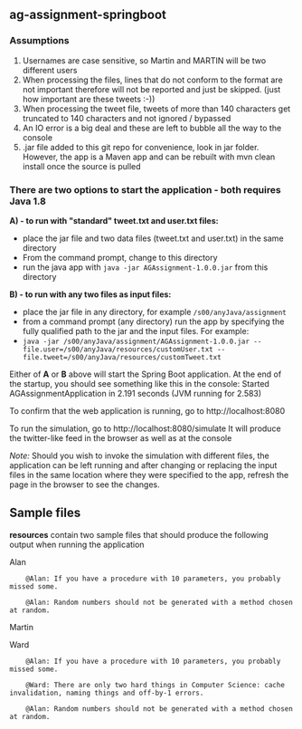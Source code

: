 ## ag-assignment-springboot

### Assumptions
1) Usernames are case sensitive, so Martin and MARTIN will be two different users
2) When processing the files, lines that do not conform to the format are not important therefore will not be reported and just be skipped. 
(just how important are these tweets :-))
3) When processing the tweet file, tweets of more than 140 characters get truncated to 140 characters and not ignored / bypassed
4) An IO error is a big deal and these are left to bubble all the way to the console 
5) .jar file added to this git repo for convenience, look in jar folder. However, the app is a Maven app and can be rebuilt with mvn clean install once the source is pulled

### There are two options to start the application - both requires Java 1.8 
**A) - to run with "standard" tweet.txt and user.txt files:**
* place the jar file and two data files (tweet.txt and user.txt) in the same directory
* From the command prompt, change to this directory 
* run the java app with `java -jar AGAssignment-1.0.0.jar` from this directory

**B) - to run with any two files as input files:**
* place the jar file in any directory, for example `/s00/anyJava/assignment`
* from a command prompt (any directory) run the app by specifying the fully qualified path to the jar and the input files. For example:
* `java -jar /s00/anyJava/assignment/AGAssignment-1.0.0.jar --file.user=/s00/anyJava/resources/customUser.txt --file.tweet=/s00/anyJava/resources/customTweet.txt`

Either of **A** or **B** above will start the Spring Boot application.
At the end of the startup, you should see something like this in the console:
Started AGAssignmentApplication in 2.191 seconds (JVM running for 2.583)

To confirm that the web application is running, go to http://localhost:8080

To run the simulation, go to http://localhost:8080/simulate
It will produce the twitter-like feed in the browser as well as at the console

*Note:* Should you wish to invoke the simulation with different files, the application can be left running and after changing or replacing the input files in the same location where they were specified to the app, refresh the page in the browser to see the changes.


## Sample files
**resources** contain two sample files that should produce the following output when running the application

Alan

        @Alan: If you have a procedure with 10 parameters, you probably missed some.

        @Alan: Random numbers should not be generated with a method chosen at random.

Martin

Ward

        @Alan: If you have a procedure with 10 parameters, you probably missed some.

        @Ward: There are only two hard things in Computer Science: cache invalidation, naming things and off-by-1 errors.

        @Alan: Random numbers should not be generated with a method chosen at random.
